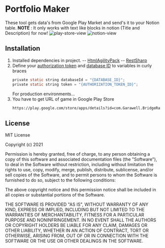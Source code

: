
# Portfolio Maker
These tool gets data's from Google Play Market and send's it to your Notion table.
**NOTE** : It only works with text like blocks in notion (Title and Description) for now!
![play-store-view](https://i.hizliresim.com/cbsa6t3.jpg)
![notion-view](https://i.hizliresim.com/qyx15xl.jpg)
## Installation

1. Installed dependencies in project.
-- [HtmlAgilityPack](https://www.nuget.org/packages/HtmlAgilityPack/)
-- [RestSharp](https://www.nuget.org/packages/RestSharp/106.11.8-alpha.0.14)
2. Define your [authorization token](https://www.notion.so/my-integrations) and [database ID](https://developers.notion.com/docs) to variables in curly braces
    ```c
    private static string databaseId = "{DATABASE_ID}";
    private static string token = "{AUTHORIZATION_TOKEN_ID}";
    ```
    For production environments...
3. You have to get URL of game in Google Play Store 
    ```sh
    https://play.google.com/store/apps/details?id=com.Garawell.BridgeRace
    ```

## License
MIT License

Copyright (c) 2021 

Permission is hereby granted, free of charge, to any person obtaining a copy
of this software and associated documentation files (the "Software"), to deal
in the Software without restriction, including without limitation the rights
to use, copy, modify, merge, publish, distribute, sublicense, and/or sell
copies of the Software, and to permit persons to whom the Software is
furnished to do so, subject to the following conditions:

The above copyright notice and this permission notice shall be included in all
copies or substantial portions of the Software.

THE SOFTWARE IS PROVIDED "AS IS", WITHOUT WARRANTY OF ANY KIND, EXPRESS OR
IMPLIED, INCLUDING BUT NOT LIMITED TO THE WARRANTIES OF MERCHANTABILITY,
FITNESS FOR A PARTICULAR PURPOSE AND NONINFRINGEMENT. IN NO EVENT SHALL THE
AUTHORS OR COPYRIGHT HOLDERS BE LIABLE FOR ANY CLAIM, DAMAGES OR OTHER
LIABILITY, WHETHER IN AN ACTION OF CONTRACT, TORT OR OTHERWISE, ARISING FROM,
OUT OF OR IN CONNECTION WITH THE SOFTWARE OR THE USE OR OTHER DEALINGS IN THE
SOFTWARE.
